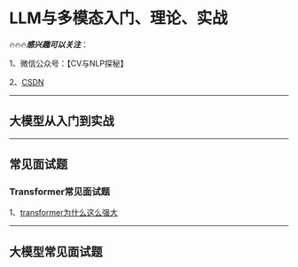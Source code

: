 # LLM与多模态入门、理论、实战
🔥🔥🔥***感兴趣可以关注***：

1、微信公众号：【CV与NLP探秘】

2、[CSDN](https://blog.csdn.net/xddwz?type=blog)<br>

---
## 大模型从入门到实战

---
## 常见面试题
### Transformer常见面试题
1、[transformer为什么这么强大](https://blog.csdn.net/xddwz/article/details/136190137?csdn_share_tail=%7B%22type%22%3A%22blog%22%2C%22rType%22%3A%22article%22%2C%22rId%22%3A%22136190137%22%2C%22source%22%3A%22xddwz%22%7D)<br>

---
## 大模型常见面试题

